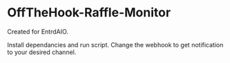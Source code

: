# OffTheHook-Raffle-Monitor
Created for EntrdAIO.

Install dependancies and run script. Change the webhook to get notification to your desired channel.
